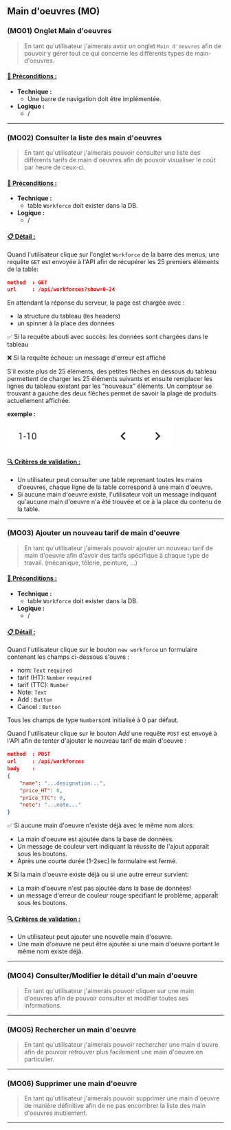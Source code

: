 ## Main d'oeuvres (MO)

<!--us-->
<!--title-->
### (MO01) Onglet Main d'oeuvres
<!--/title-->
<!--description-->
> En tant qu'utilisateur j'aimerais avoir un onglet `Main d'oeuvres` afin de pouvoir y gérer tout ce qui concerne les différents types de main-d'oeuvres. 

#### <u>📌 Préconditions :</u>
- **Technique :**
  <!--checklist: "📌 Préconditions technique"-->
  - Une barre de navigation doit être implémentée.
  <!--/checklist-->
- **Logique :**
  - /

<!--/description-->
<!--/us-->

---

<!--us-->
<!--title-->
### (MO02) Consulter la liste des main d'oeuvres
<!--/title-->
<!--description-->
> En tant qu'utilisateur j'aimerais pouvoir consulter une liste des différents tarifs de main d'oeuvres afin de pouvoir visualiser le coût par heure de ceux-ci.

#### <u>📌 Préconditions :</u>
- **Technique :**
  <!--checklist: "📌 Préconditions technique"-->
  - table `Workforce` doit exister dans la DB.
  <!--/checklist-->
- **Logique :**
  - /

#### <u>📋 Détail :</u>
Quand l'utilisateur clique sur l'onglet `Workforce` de la barre des menus, une requête `GET` est envoyée à l'API afin de récupérer les 25 premiers éléments de la table: 

```json
method  : GET
url     : /api/workforces?show=0-24
```

En attendant la réponse du serveur, la page est chargée avec :

- la structure du tableau (les headers)
- un spinner à la place des données 

✅ Si la requête abouti avec succès: les données sont chargées dans le tableau

❌ Si la requête échoue: un message d'erreur est affiché

S'il existe plus de 25 éléments, des petites flèches en dessous du tableau permettent de charger les 25 éléments suivants et ensuite remplacer les lignes du tableau existant par les "nouveaux" éléments. 
Un compteur se trouvant à gauche des deux flêches permet de savoir la plage de produits actuellement affichée.

**exemple :**
<!--img-->
![table navigation](img/mocks/Table_nav.png)
<!--/img-->

#### <u>🔍 Critères de validation :</u>
<!--checklist: "🔍 Critères de validation"-->
- Un utilisateur peut consulter une table reprenant toutes les mains d'oeuvres, chaque ligne de la table correspond à une main d'oeuvre.
- Si aucune main d'oeuvre existe, l'utilisateur voit un message indiquant qu'aucune main d'oeuvre n'a été trouvée et ce à la place du contenu de la table.
<!--/checklist-->

<!--/description-->
<!--/us-->

---

<!--us-->
<!--title-->
### (MO03) Ajouter un nouveau tarif de main d'oeuvre
<!--/title-->
<!--description-->
> En tant qu'utilisateur j'aimerais pouvoir ajouter un nouveau tarif de main d'oeuvre afin d'avoir des tarifs spécifique à chaque type de travail. (mécanique, tôlerie, peinture, ...)

#### <u>📌 Préconditions :</u>
- **Technique :**
  <!--checklist: "📌 Préconditions technique"-->
  - table `Workforce` doit exister dans la DB.
  <!--/checklist-->
- **Logique :**
  - /

#### <u>📋 Détail :</u>
Quand l'utilisateur clique sur le bouton `new workforce` un formulaire contenant les champs ci-dessous s'ouvre :

  - nom: `Text` `required`
  - tarif (HT): `Number` `required`
  - tarif (TTC): `Number` 
  - Note: `Text`
  - Add : `Button`
  - Cancel : `Button`

Tous les champs de type `Number`sont initialisé à 0 par défaut.

Quand l'utilisateur clique sur le bouton *Add* une requête `POST` est envoyé à l'API afin de tenter d'ajouter le nouveau tarif de main d'oeuvre :

```json
method  : POST
url     : /api/workforces
body    :
{
    "name": "...designation...",
    "price_HT": 0,
    "price_TTC": 0,
    "note": "...note..."
}
```

✅ Si aucune main d'oeuvre n'existe déjà avec le même nom alors:
  - La main d'oeuvre est ajoutée dans la base de données.
  - Un message de couleur vert indiquant la réussite de l'ajout apparaît sous les boutons.
  - Après une courte durée (1-2sec) le formulaire est fermé. 

❌ Si la main d'oeuvre existe déjà ou si une autre erreur survient:
  - La main d'oeuvre n'est pas ajoutée dans la base de données!
  - un message d'erreur de couleur rouge spécifiant le problème, apparaÎt sous les boutons. 

#### <u>🔍 Critères de validation :</u>
<!--checklist: "🔍 Critères de validation"-->
- Un utilisateur peut ajouter une nouvelle main d'oeuvre.
- Une main d'oeuvre ne peut être ajoutée si une main d'oeuvre portant le même nom existe déjà. 
<!--/checklist-->

<!--/description-->
<!--/us-->

---

<!--us-->
<!--title-->
### (MO04) Consulter/Modifier le détail d'un main d'oeuvre
<!--/title-->
<!--description-->
> En tant qu'utilisateur j'aimerais pouvoir cliquer sur une main d'oeuvres afin de pouvoir consulter et modifier toutes ses informations.
<!--/description-->
<!--/us-->

---

<!--us-->
<!--title-->
### (MO05) Rechercher un main d'oeuvre
<!--/title-->
<!--description-->
> En tant qu'utilisateur j'aimerais pouvoir rechercher une main d'ouvre afin de pouvoir retrouver plus facilement une main d'oeuvre en particulier.
<!--/description-->
<!--/us-->

---

<!--us-->
<!--title-->
### (MO06) Supprimer une main d'oeuvre
<!--/title-->
<!--description-->
> En tant qu'utilisateur j'aimerais pouvoir supprimer une main d'oeuvre de manière définitive afin de ne pas encombrer la liste des main d'oeuvres inutilement.
<!--/description-->
<!--/us-->

---

